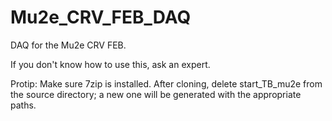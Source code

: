 # Mu2e_CRV_FEB_DAQ
DAQ for the Mu2e CRV FEB.

If you don't know how to use this, ask an expert.

Protip: Make sure 7zip is installed. After cloning, delete start_TB_mu2e from the source directory; a new one will be generated with the appropriate paths.
